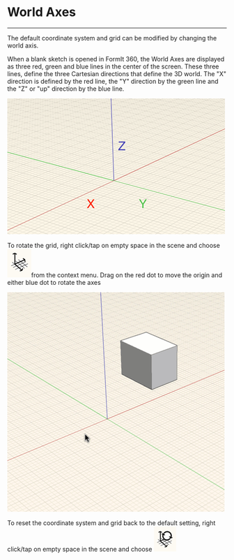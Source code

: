 # World Axes

----
 

The default coordinate system and grid can be modified by changing the world axis.

When a blank sketch is opened in FormIt 360, the World Axes are displayed as three red, green and blue lines in the center of the screen. These three lines, define the three Cartesian directions that define the 3D world. The "X" direction is defined by the red line, the "Y" direction by the green line and the "Z" or "up" direction by the blue line.

![](Images/GUID-2071F7B8-9E72-46C8-B37A-5D823E17515B-low.png)

To rotate the grid, right click/tap on empty space in the scene and choose ![](Images/GUID-D035D02F-480D-44A2-AE80-4B4FBF3A6117-low.png)from the context menu. Drag on the red dot to move the origin and either blue dot to rotate the axes

![](Images/GUID-35918BD8-0867-423B-A6E6-A4960F6D6DD8-low.gif)

To reset the coordinate system and grid back to the default setting, right click/tap on empty space in the scene and choose ![](Images/GUID-EB26F44B-70B2-404A-8A7C-57D094D888C3-low.png)
